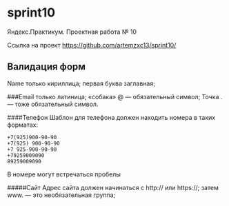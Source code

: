 # sprint10
Яндекс.Практикум. Проектная работа № 10

Ссылка на проект https://github.com/artemzxc13/sprint10/
## Валидация форм
Name
только кириллица;
первая буква заглавная;

###Email
только латиница;
«собака» @ — обязательный символ;
Точка . — тоже обязательный символ.

####Телефон
Шаблон для телефона должен находить номера в таких форматах:

    +7(925)900-90-90
    +7(925) 900-90-90
    +7 925-900-90-90
    +79259009090
    89259009090
В номере могут встречаться пробелы

#####Сайт
Адрес сайта должен начинаться с http:// или https://;
затем www. — это необязательная группа;
